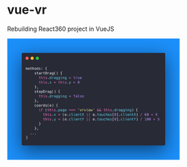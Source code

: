 # vue-vr
Rebuilding React360 project in VueJS

<img src="https://github.com/Mary-Tyler-Moore/vue-vr/blob/master/drag.png?raw=true" width="80%" />

